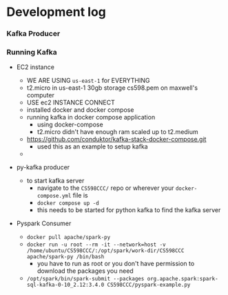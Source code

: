 # Development log

### Kafka Producer

### Running Kafka

* EC2 instance
  * WE ARE USING `us-east-1` for EVERYTHING
  * t2.micro in us-east-1 30gb storage cs598.pem on maxwell's computer
  * USE ec2 INSTANCE CONNECT
  * installed docker and docker compose 
  * running kafka in docker compose application
    * using docker-compose
    * t2.micro didn't have enough ram scaled up to t2.medium
  * https://github.com/conduktor/kafka-stack-docker-compose.git
    * used this as an example to setup kafka
  * 

* py-kafka producer
  * to start kafka server
    * navigate to the `CS598CCC/` repo or wherever your `docker-compose.yml` file is
    * `docker compose up -d`
    * this needs to be started for python kafka to find the kafka server
    
* Pyspark Consumer
  * `docker pull apache/spark-py`
  * `docker run -u root --rm -it --network=host -v /home/ubuntu/CS598CCC/:/opt/spark/work-dir/CS598CCC apache/spark-py /bin/bash`
	* you have to run as root or you don't have permission to download the packages you need
  * `/opt/spark/bin/spark-submit --packages org.apache.spark:spark-sql-kafka-0-10_2.12:3.4.0 CS598CCC/pyspark-example.py`
